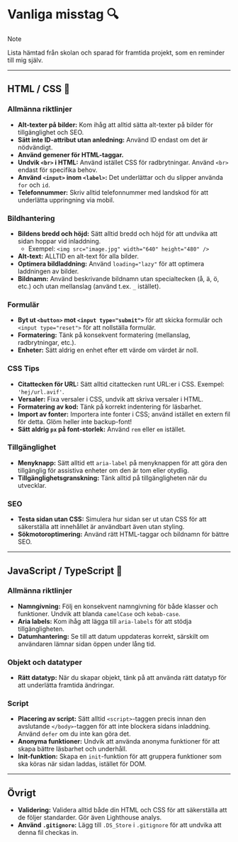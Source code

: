 # Vanliga misstag 🔍

> [!NOTE]  
> Lista hämtad från skolan och sparad för framtida projekt, som en reminder till mig själv.

---

## HTML / CSS 👋

### Allmänna riktlinjer
- **Alt-texter på bilder:** Kom ihåg att alltid sätta alt-texter på bilder för tillgänglighet och SEO.
- **Sätt inte ID-attribut utan anledning:** Använd ID endast om det är nödvändigt.
- **Använd gemener för HTML-taggar.**
- **Undvik `<br>` i HTML:** Använd istället CSS för radbrytningar. Använd `<br>` endast för specifika behov.
- **Använd `<input>` inom `<label>`:** Det underlättar och du slipper använda `for` och `id`.
- **Telefonnummer:** Skriv alltid telefonnummer med landskod för att underlätta uppringning via mobil.

### Bildhantering
- **Bildens bredd och höjd:** Sätt alltid bredd och höjd för att undvika att sidan hoppar vid inladdning.
  - Exempel: `<img src="image.jpg" width="640" height="480" />`
- **Alt-text:** ALLTID en alt-text för alla bilder.
- **Optimera bildladdning:** Använd `loading="lazy"` för att optimera laddningen av bilder.
- **Bildnamn:** Använd beskrivande bildnamn utan specialtecken (å, ä, ö, etc.) och utan mellanslag (använd t.ex. `_` istället).

### Formulär
- **Byt ut `<button>` mot `<input type="submit">`** för att skicka formulär och `<input type="reset">` för att nollställa formulär.
- **Formatering:** Tänk på konsekvent formatering (mellanslag, radbrytningar, etc.).
- **Enheter:** Sätt aldrig en enhet efter ett värde om värdet är noll.

### CSS Tips
- **Citattecken för URL:** Sätt alltid citattecken runt URL:er i CSS. Exempel: `'hej/url.avif'`.
- **Versaler:** Fixa versaler i CSS, undvik att skriva versaler i HTML.
- **Formatering av kod:** Tänk på korrekt indentering för läsbarhet.
- **Import av fonter:** Importera inte fonter i CSS; använd istället en extern fil för detta. Glöm heller inte backup-font!
- **Sätt aldrig `px` på font-storlek:** Använd `rem` eller `em` istället.

### Tillgänglighet
- **Menyknapp:** Sätt alltid ett `aria-label` på menyknappen för att göra den tillgänglig för assistiva enheter om den är tom eller otydlig.
- **Tillgänglighetsgranskning:** Tänk alltid på tillgängligheten när du utvecklar.

### SEO
- **Testa sidan utan CSS:** Simulera hur sidan ser ut utan CSS för att säkerställa att innehållet är användbart även utan styling.
- **Sökmotoroptimering:** Använd rätt HTML-taggar och bildnamn för bättre SEO.

---

## JavaScript / TypeScript 🦄

### Allmänna riktlinjer
- **Namngivning:** Följ en konsekvent namngivning för både klasser och funktioner. Undvik att blanda `camelCase` och `kebab-case`.
- **Aria labels:** Kom ihåg att lägga till `aria-labels` för att stödja tillgängligheten.
- **Datumhantering:** Se till att datum uppdateras korrekt, särskilt om användaren lämnar sidan öppen under lång tid.

### Objekt och datatyper
- **Rätt datatyp:** När du skapar objekt, tänk på att använda rätt datatyp för att underlätta framtida ändringar.

### Script
- **Placering av script:** Sätt alltid `<script>`-taggen precis innan den avslutande `</body>`-taggen för att inte blockera sidans inladdning. Använd `defer` om du inte kan göra det.
- **Anonyma funktioner:** Undvik att använda anonyma funktioner för att skapa bättre läsbarhet och underhåll.
- **Init-funktion:** Skapa en `init`-funktion för att gruppera funktioner som ska köras när sidan laddas, istället för DOM.

---

## Övrigt
- **Validering:** Validera alltid både din HTML och CSS för att säkerställa att de följer standarder. Gör även Lighthouse analys.
- **Använd `.gitignore`:** Lägg till `.DS_Store` i `.gitignore` för att undvika att denna fil checkas in.
